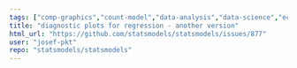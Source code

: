 ```yaml
---
tags: ["comp-graphics","count-model","data-analysis","data-science","econometrics","forecasting","generalized-linear-models","hypothesis-testing","prediction","python","regression-models","robust-estimation","statistics","timeseries-analysis","wishlist"]
title: "diagnostic plots for regression - another version"
html_url: "https://github.com/statsmodels/statsmodels/issues/877"
user: "josef-pkt"
repo: "statsmodels/statsmodels"
---
```


